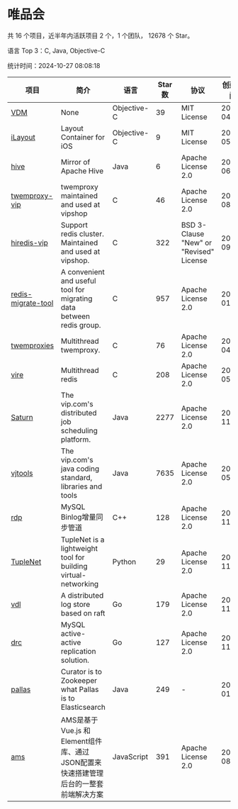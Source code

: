 # 唯品会

共 16 个项目，近半年内活跃项目 2 个，1 个团队， 12678 个 Star。

语言 Top 3：C, Java, Objective-C

统计时间：2024-10-27 08:08:18

| 项目 | 简介 | 语言 | Star 数 | 协议 | 创建时间 | 最后更新时间 | 最后提交时间 |
| --- | --- | --- | --- | --- | --- | --- | --- |
| [VDM](https://github.com/vipshop/VDM) | None | Objective-C | 39 | MIT License | 2014-04-03 | 2024-08-12 | 2014-04-02 |
| [iLayout](https://github.com/vipshop/iLayout) | Layout Container for iOS | Objective-C | 9 | MIT License | 2014-05-13 | 2024-08-12 | 2014-06-10 |
| [hive](https://github.com/vipshop/hive) | Mirror of Apache Hive | Java | 6 | Apache License 2.0 | 2014-06-26 | 2024-08-12 | 2015-03-12 |
| [twemproxy-vip](https://github.com/vipshop/twemproxy-vip) | twemproxy maintained and used at vipshop | C | 46 | Apache License 2.0 | 2015-08-17 | 2024-08-12 | 2016-03-07 |
| [hiredis-vip](https://github.com/vipshop/hiredis-vip) | Support redis cluster.  Maintained and used at vipshop. | C | 322 | BSD 3-Clause "New" or "Revised" License | 2015-09-30 | 2024-08-27 | 2020-11-24 |
| [redis-migrate-tool](https://github.com/vipshop/redis-migrate-tool) | A convenient and useful tool for migrating data between redis group. | C | 957 | Apache License 2.0 | 2016-01-17 | 2024-10-09 | 2024-06-17 |
| [twemproxies](https://github.com/vipshop/twemproxies) | Multithread twemproxy. | C | 76 | Apache License 2.0 | 2016-04-17 | 2024-08-12 | 2017-02-27 |
| [vire](https://github.com/vipshop/vire) | Multithread redis | C | 208 | Apache License 2.0 | 2016-05-26 | 2024-10-15 | 2017-08-11 |
| [Saturn](https://github.com/vipshop/Saturn) | The vip.com's distributed job scheduling platform. | Java | 2277 | Apache License 2.0 | 2016-11-30 | 2024-10-16 | 2024-08-06 |
| [vjtools](https://github.com/vipshop/vjtools) | The vip.com's java coding standard, libraries and tools | Java | 7635 | Apache License 2.0 | 2018-05-29 | 2024-10-15 | 2023-09-06 |
| [rdp](https://github.com/vipshop/rdp) | MySQL Binlog增量同步管道 | C++ | 128 | Apache License 2.0 | 2018-11-23 | 2024-10-19 | 2019-01-11 |
| [TupleNet](https://github.com/vipshop/TupleNet) | TupleNet is a lightweight tool for building virtual-networking | Python | 29 | Apache License 2.0 | 2018-11-23 | 2024-08-12 | 2023-03-07 |
| [vdl](https://github.com/vipshop/vdl) | A distributed log store based on raft | Go | 179 | Apache License 2.0 | 2018-11-23 | 2024-08-27 | 2018-12-03 |
| [drc](https://github.com/vipshop/drc) | MySQL active-active replication solution. | Go | 127 | Apache License 2.0 | 2018-11-28 | 2024-10-22 | 2018-12-13 |
| [pallas](https://github.com/vipshop/pallas) | Curator is to Zookeeper what Pallas is to Elasticsearch | Java | 249 | - | 2019-01-18 | 2024-10-26 | 2022-12-16 |
| [ams](https://github.com/vipshop/ams) | AMS是基于 Vue.js 和 Element组件库、通过JSON配置来快速搭建管理后台的一整套前端解决方案 | JavaScript | 391 | Apache License 2.0 | 2019-08-06 | 2024-10-27 | 2021-12-06 |
